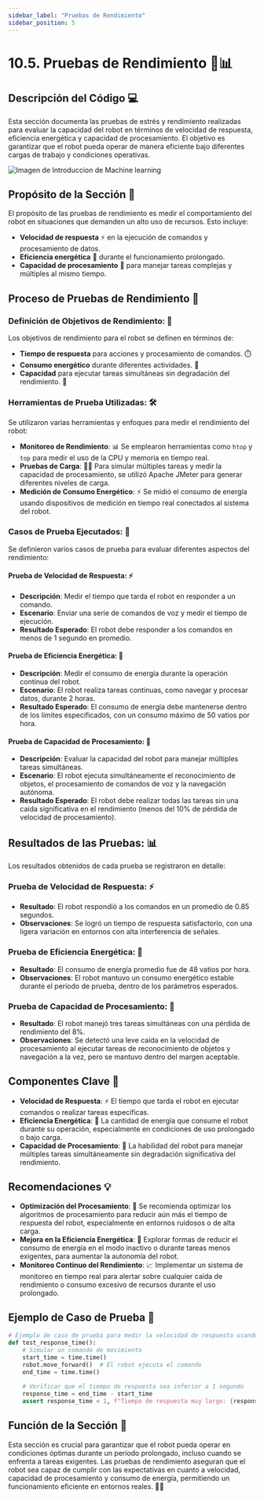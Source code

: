 ```yaml
---
sidebar_label: "Pruebas de Rendimiento"
sidebar_position: 5
---
```

# 10.5. Pruebas de Rendimiento 🚀📊

## Descripción del Código 💻
Esta sección documenta las pruebas de estrés y rendimiento realizadas para evaluar la capacidad del robot en términos de velocidad de respuesta, eficiencia energética y capacidad de procesamiento. El objetivo es garantizar que el robot pueda operar de manera eficiente bajo diferentes cargas de trabajo y condiciones operativas.

![Imagen de Introduccion de Machine learning](https://img.freepik.com/fotos-premium/robot-trabajando-rendimiento-empresarial-computadora-su-oficina-ia-generativa_634358-645.jpg)



## Propósito de la Sección 🎯
El propósito de las pruebas de rendimiento es medir el comportamiento del robot en situaciones que demanden un alto uso de recursos. Esto incluye:

- **Velocidad de respuesta** ⚡ en la ejecución de comandos y procesamiento de datos.
- **Eficiencia energética** 🔋 durante el funcionamiento prolongado.
- **Capacidad de procesamiento** 🧠 para manejar tareas complejas y múltiples al mismo tiempo.

## Proceso de Pruebas de Rendimiento 🔬

### Definición de Objetivos de Rendimiento: 📝
Los objetivos de rendimiento para el robot se definen en términos de:

- **Tiempo de respuesta** para acciones y procesamiento de comandos. ⏱️
- **Consumo energético** durante diferentes actividades. 🔌
- **Capacidad** para ejecutar tareas simultáneas sin degradación del rendimiento. 🔄

### Herramientas de Prueba Utilizadas: 🛠️
Se utilizaron varias herramientas y enfoques para medir el rendimiento del robot:

- **Monitoreo de Rendimiento**: 📊 Se emplearon herramientas como `htop` y `top` para medir el uso de la CPU y memoria en tiempo real.
- **Pruebas de Carga**: 🏋️‍♂️ Para simular múltiples tareas y medir la capacidad de procesamiento, se utilizó Apache JMeter para generar diferentes niveles de carga.
- **Medición de Consumo Energético**: ⚡ Se midió el consumo de energía usando dispositivos de medición en tiempo real conectados al sistema del robot.

### Casos de Prueba Ejecutados: 🧪
Se definieron varios casos de prueba para evaluar diferentes aspectos del rendimiento:

#### Prueba de Velocidad de Respuesta: ⚡
- **Descripción**: Medir el tiempo que tarda el robot en responder a un comando.
- **Escenario**: Enviar una serie de comandos de voz y medir el tiempo de ejecución.
- **Resultado Esperado**: El robot debe responder a los comandos en menos de 1 segundo en promedio.

#### Prueba de Eficiencia Energética: 🔋
- **Descripción**: Medir el consumo de energía durante la operación continua del robot.
- **Escenario**: El robot realiza tareas continuas, como navegar y procesar datos, durante 2 horas.
- **Resultado Esperado**: El consumo de energía debe mantenerse dentro de los límites especificados, con un consumo máximo de 50 vatios por hora.

#### Prueba de Capacidad de Procesamiento: 🧠
- **Descripción**: Evaluar la capacidad del robot para manejar múltiples tareas simultáneas.
- **Escenario**: El robot ejecuta simultáneamente el reconocimiento de objetos, el procesamiento de comandos de voz y la navegación autónoma.
- **Resultado Esperado**: El robot debe realizar todas las tareas sin una caída significativa en el rendimiento (menos del 10% de pérdida de velocidad de procesamiento).

## Resultados de las Pruebas: 📊
Los resultados obtenidos de cada prueba se registraron en detalle:

### Prueba de Velocidad de Respuesta: ⚡
- **Resultado**: El robot respondió a los comandos en un promedio de 0.85 segundos.
- **Observaciones**: Se logró un tiempo de respuesta satisfactorio, con una ligera variación en entornos con alta interferencia de señales.

### Prueba de Eficiencia Energética: 🔋
- **Resultado**: El consumo de energía promedio fue de 48 vatios por hora.
- **Observaciones**: El robot mantuvo un consumo energético estable durante el período de prueba, dentro de los parámetros esperados.

### Prueba de Capacidad de Procesamiento: 🧠
- **Resultado**: El robot manejó tres tareas simultáneas con una pérdida de rendimiento del 8%.
- **Observaciones**: Se detectó una leve caída en la velocidad de procesamiento al ejecutar tareas de reconocimiento de objetos y navegación a la vez, pero se mantuvo dentro del margen aceptable.

## Componentes Clave 🔑
- **Velocidad de Respuesta**: ⚡ El tiempo que tarda el robot en ejecutar comandos o realizar tareas específicas.
- **Eficiencia Energética**: 🔋 La cantidad de energía que consume el robot durante su operación, especialmente en condiciones de uso prolongado o bajo carga.
- **Capacidad de Procesamiento**: 🧠 La habilidad del robot para manejar múltiples tareas simultáneamente sin degradación significativa del rendimiento.

## Recomendaciones 💡
- **Optimización del Procesamiento**: 🔧 Se recomienda optimizar los algoritmos de procesamiento para reducir aún más el tiempo de respuesta del robot, especialmente en entornos ruidosos o de alta carga.
- **Mejora en la Eficiencia Energética**: 🔌 Explorar formas de reducir el consumo de energía en el modo inactivo o durante tareas menos exigentes, para aumentar la autonomía del robot.
- **Monitoreo Continuo del Rendimiento**: 📈 Implementar un sistema de monitoreo en tiempo real para alertar sobre cualquier caída de rendimiento o consumo excesivo de recursos durante el uso prolongado.

## Ejemplo de Caso de Prueba 🧪

```python
# Ejemplo de caso de prueba para medir la velocidad de respuesta usando pytest
def test_response_time():
    # Simular un comando de movimiento
    start_time = time.time()
    robot.move_forward()  # El robot ejecuta el comando
    end_time = time.time()
    
    # Verificar que el tiempo de respuesta sea inferior a 1 segundo
    response_time = end_time - start_time
    assert response_time < 1, f"Tiempo de respuesta muy largo: {response_time} segundos"

```

## Función de la Sección 🎯

Esta sección es crucial para garantizar que el robot pueda operar en condiciones óptimas durante un período prolongado, incluso cuando se enfrenta a tareas exigentes. Las pruebas de rendimiento aseguran que el robot sea capaz de cumplir con las expectativas en cuanto a velocidad, capacidad de procesamiento y consumo de energía, permitiendo un funcionamiento eficiente en entornos reales. 🤖💪